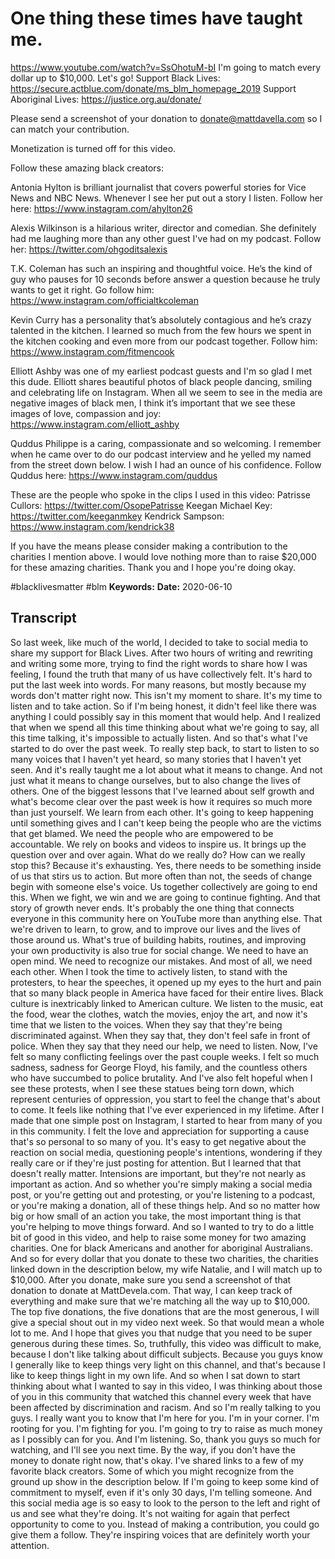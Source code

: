 # One thing these times have taught me.
https://www.youtube.com/watch?v=SsOhotuM-bI
I'm going to match every dollar up to $10,000. Let's go!
Support Black Lives: https://secure.actblue.com/donate/ms_blm_homepage_2019
Support Aboriginal Lives: https://justice.org.au/donate/

Please send a screenshot of your donation to donate@mattdavella.com so I can match your contribution.

Monetization is turned off for this video.

Follow these amazing black creators:

Antonia Hylton is brilliant journalist that covers powerful stories for Vice News and NBC News. Whenever I see her put out a story I listen. Follow her here: https://www.instagram.com/ahylton26

Alexis Wilkinson is a hilarious writer, director and comedian. She definitely had me laughing more than any other guest I've had on my podcast. Follow her: https://twitter.com/ohgoditsalexis

T.K. Coleman has such an inspiring and thoughtful voice. He’s the kind of guy who pauses for 10 seconds before answer a question because he truly wants to get it right. Go follow him: https://www.instagram.com/officialtkcoleman

Kevin Curry has a personality that’s absolutely contagious and he’s crazy talented in the kitchen. I learned so much from the few hours we spent in the kitchen cooking and even more from our podcast together. Follow him: https://www.instagram.com/fitmencook

Elliott Ashby was one of my earliest podcast guests and I'm so glad I met this dude. Elliott shares beautiful photos of black people dancing, smiling and celebrating life on Instagram. When all we seem to see in the media are negative images of black men, I think it’s important that we see these images of love, compassion and joy: https://www.instagram.com/elliott_ashby

Quddus Philippe is a caring, compassionate and so welcoming. I remember when he came over to do our podcast interview and he yelled my named from the street down below. I wish I had an ounce of his confidence. Follow Quddus here: https://www.instagram.com/quddus

These are the people who spoke in the clips I used in this video:
Patrisse Cullors: https://twitter.com/OsopePatrisse
Keegan Michael Key: https://twitter.com/keeganmkey
Kendrick Sampson: https://www.instagram.com/kendrick38

If you have the means please consider making a contribution to the charities I mention above. I would love nothing more than to raise $20,000 for these amazing charities. Thank you and I hope you're doing okay.

#blacklivesmatter #blm
**Keywords:** 
**Date:** 2020-06-10

## Transcript
 So last week, like much of the world, I decided to take to social media to share my support for Black Lives. After two hours of writing and rewriting and writing some more, trying to find the right words to share how I was feeling, I found the truth that many of us have collectively felt. It's hard to put the last week into words. For many reasons, but mostly because my words don't matter right now. This isn't my moment to share. It's my time to listen and to take action. So if I'm being honest, it didn't feel like there was anything I could possibly say in this moment that would help. And I realized that when we spend all this time thinking about what we're going to say, all this time talking, it's impossible to actually listen. And so that's what I've started to do over the past week. To really step back, to start to listen to so many voices that I haven't yet heard, so many stories that I haven't yet seen. And it's really taught me a lot about what it means to change. And not just what it means to change ourselves, but to also change the lives of others. One of the biggest lessons that I've learned about self growth and what's become clear over the past week is how it requires so much more than just yourself. We learn from each other. It's going to keep happening until something gives and I can't keep being the people who are the victims that get blamed. We need the people who are empowered to be accountable. We rely on books and videos to inspire us. It brings up the question over and over again. What do we really do? How can we really stop this? Because it's exhausting. Yes, there needs to be something inside of us that stirs us to action. But more often than not, the seeds of change begin with someone else's voice. Us together collectively are going to end this. When we fight, we win and we are going to continue fighting. And that story of growth never ends. It's probably the one thing that connects everyone in this community here on YouTube more than anything else. That we're driven to learn, to grow, and to improve our lives and the lives of those around us. What's true of building habits, routines, and improving your own productivity is also true for social change. We need to have an open mind. We need to recognize our mistakes. And most of all, we need each other. When I took the time to actively listen, to stand with the protesters, to hear the speeches, it opened up my eyes to the hurt and pain that so many black people in America have faced for their entire lives. Black culture is inextricably linked to American culture. We listen to the music, eat the food, wear the clothes, watch the movies, enjoy the art, and now it's time that we listen to the voices. When they say that they're being discriminated against. When they say that, they don't feel safe in front of police. When they say that they need our help, we need to listen. Now, I've felt so many conflicting feelings over the past couple weeks. I felt so much sadness, sadness for George Floyd, his family, and the countless others who have succumbed to police brutality. And I've also felt hopeful when I see these protests, when I see these statues being torn down, which represent centuries of oppression, you start to feel the change that's about to come. It feels like nothing that I've ever experienced in my lifetime. After I made that one simple post on Instagram, I started to hear from many of you in this community. I felt the love and appreciation for supporting a cause that's so personal to so many of you. It's easy to get negative about the reaction on social media, questioning people's intentions, wondering if they really care or if they're just posting for attention. But I learned that that doesn't really matter. Intensions are important, but they're not nearly as important as action. And so whether you're simply making a social media post, or you're getting out and protesting, or you're listening to a podcast, or you're making a donation, all of these things help. And so no matter how big or how small of an action you take, the most important thing is that you're helping to move things forward. And so I wanted to try to do a little bit of good in this video, and help to raise some money for two amazing charities. One for black Americans and another for aboriginal Australians. And so for every dollar that you donate to these two charities, the charities linked down in the description below, my wife Natalie, and I will match up to $10,000. After you donate, make sure you send a screenshot of that donation to donate at MattDevela.com. That way, I can keep track of everything and make sure that we're matching all the way up to $10,000. The top five donations, the five donations that are the most generous, I will give a special shout out in my video next week. So that would mean a whole lot to me. And I hope that gives you that nudge that you need to be super generous during these times. So, truthfully, this video was difficult to make, because I don't like talking about difficult subjects. Because you guys know I generally like to keep things very light on this channel, and that's because I like to keep things light in my own life. And so when I sat down to start thinking about what I wanted to say in this video, I was thinking about those of you in this community that watched this channel every week that have been affected by discrimination and racism. And so I'm really talking to you guys. I really want you to know that I'm here for you. I'm in your corner. I'm rooting for you. I'm fighting for you. I'm going to try to raise as much money as I possibly can for you. And I'm listening. So, thank you guys so much for watching, and I'll see you next time. By the way, if you don't have the money to donate right now, that's okay. I've shared links to a few of my favorite black creators. Some of which you might recognize from the ground up show in the description below. If I'm going to keep some kind of commitment to myself, even if it's only 30 days, I'm telling someone. And this social media age is so easy to look to the person to the left and right of us and see what they're doing. It's not waiting for again that perfect opportunity to come to you. Instead of making a contribution, you could go give them a follow. They're inspiring voices that are definitely worth your attention.
